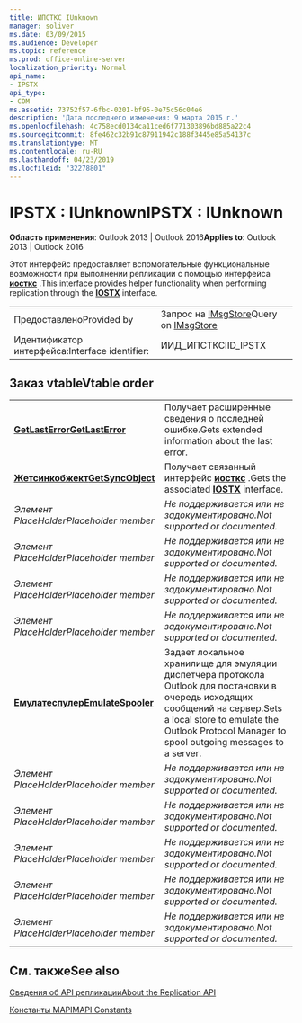 ```yaml
---
title: ИПСТКС IUnknown
manager: soliver
ms.date: 03/09/2015
ms.audience: Developer
ms.topic: reference
ms.prod: office-online-server
localization_priority: Normal
api_name:
- IPSTX
api_type:
- COM
ms.assetid: 73752f57-6fbc-0201-bf95-0e75c56c04e6
description: 'Дата последнего изменения: 9 марта 2015 г.'
ms.openlocfilehash: 4c758ecd0134ca11ced6f771303896bd885a22c4
ms.sourcegitcommit: 8fe462c32b91c87911942c188f3445e85a54137c
ms.translationtype: MT
ms.contentlocale: ru-RU
ms.lasthandoff: 04/23/2019
ms.locfileid: "32278801"
---
```

# <a name="ipstx--iunknown"></a><span data-ttu-id="9db65-103">IPSTX : IUnknown</span><span class="sxs-lookup"><span data-stu-id="9db65-103">IPSTX : IUnknown</span></span>

  
  
<span data-ttu-id="9db65-104">**Область применения**: Outlook 2013 | Outlook 2016</span><span class="sxs-lookup"><span data-stu-id="9db65-104">**Applies to**: Outlook 2013 | Outlook 2016</span></span> 
  
<span data-ttu-id="9db65-105">Этот интерфейс предоставляет вспомогательные функциональные возможности при выполнении репликации с помощью интерфейса **[иосткс](iostxiunknown.md)** .</span><span class="sxs-lookup"><span data-stu-id="9db65-105">This interface provides helper functionality when performing replication through the **[IOSTX](iostxiunknown.md)** interface.</span></span> 
  
|||
|:-----|:-----|
|<span data-ttu-id="9db65-106">Предоставлено</span><span class="sxs-lookup"><span data-stu-id="9db65-106">Provided by</span></span>  <br/> |<span data-ttu-id="9db65-107">Запрос на [IMsgStore](imsgstoreimapiprop.md)</span><span class="sxs-lookup"><span data-stu-id="9db65-107">Query on [IMsgStore](imsgstoreimapiprop.md)</span></span> <br/> |
|<span data-ttu-id="9db65-108">Идентификатор интерфейса:</span><span class="sxs-lookup"><span data-stu-id="9db65-108">Interface identifier:</span></span>  <br/> |<span data-ttu-id="9db65-109">ИИД_ИПСТКС</span><span class="sxs-lookup"><span data-stu-id="9db65-109">IID_IPSTX</span></span>  <br/> |
   
## <a name="vtable-order"></a><span data-ttu-id="9db65-110">Заказ vtable</span><span class="sxs-lookup"><span data-stu-id="9db65-110">Vtable order</span></span>

|||
|:-----|:-----|
|<span data-ttu-id="9db65-111">**[GetLastError](ipstx-getlasterror.md)**</span><span class="sxs-lookup"><span data-stu-id="9db65-111">**[GetLastError](ipstx-getlasterror.md)**</span></span> <br/> |<span data-ttu-id="9db65-112">Получает расширенные сведения о последней ошибке.</span><span class="sxs-lookup"><span data-stu-id="9db65-112">Gets extended information about the last error.</span></span>  <br/> |
|<span data-ttu-id="9db65-113">**[Жетсинкобжект](ipstx-getsyncobject.md)**</span><span class="sxs-lookup"><span data-stu-id="9db65-113">**[GetSyncObject](ipstx-getsyncobject.md)**</span></span> <br/> |<span data-ttu-id="9db65-114">Получает связанный интерфейс **[иосткс](iostxiunknown.md)** .</span><span class="sxs-lookup"><span data-stu-id="9db65-114">Gets the associated **[IOSTX](iostxiunknown.md)** interface.</span></span>  <br/> |
| <span data-ttu-id="9db65-115">*Элемент PlaceHolder*</span><span class="sxs-lookup"><span data-stu-id="9db65-115">*Placeholder member*</span></span>  <br/> | <span data-ttu-id="9db65-116">*Не поддерживается или не задокументировано.*</span><span class="sxs-lookup"><span data-stu-id="9db65-116">*Not supported or documented.*</span></span>  <br/> |
| <span data-ttu-id="9db65-117">*Элемент PlaceHolder*</span><span class="sxs-lookup"><span data-stu-id="9db65-117">*Placeholder member*</span></span>  <br/> | <span data-ttu-id="9db65-118">*Не поддерживается или не задокументировано.*</span><span class="sxs-lookup"><span data-stu-id="9db65-118">*Not supported or documented.*</span></span>  <br/> |
| <span data-ttu-id="9db65-119">*Элемент PlaceHolder*</span><span class="sxs-lookup"><span data-stu-id="9db65-119">*Placeholder member*</span></span>  <br/> | <span data-ttu-id="9db65-120">*Не поддерживается или не задокументировано.*</span><span class="sxs-lookup"><span data-stu-id="9db65-120">*Not supported or documented.*</span></span>  <br/> |
| <span data-ttu-id="9db65-121">*Элемент PlaceHolder*</span><span class="sxs-lookup"><span data-stu-id="9db65-121">*Placeholder member*</span></span>  <br/> | <span data-ttu-id="9db65-122">*Не поддерживается или не задокументировано.*</span><span class="sxs-lookup"><span data-stu-id="9db65-122">*Not supported or documented.*</span></span>  <br/> |
|<span data-ttu-id="9db65-123">**[Емулатеспулер](ipstx-emulatespooler.md)**</span><span class="sxs-lookup"><span data-stu-id="9db65-123">**[EmulateSpooler](ipstx-emulatespooler.md)**</span></span> <br/> |<span data-ttu-id="9db65-124">Задает локальное хранилище для эмуляции диспетчера протокола Outlook для постановки в очередь исходящих сообщений на сервер.</span><span class="sxs-lookup"><span data-stu-id="9db65-124">Sets a local store to emulate the Outlook Protocol Manager to spool outgoing messages to a server.</span></span>  <br/> |
| <span data-ttu-id="9db65-125">*Элемент PlaceHolder*</span><span class="sxs-lookup"><span data-stu-id="9db65-125">*Placeholder member*</span></span>  <br/> | <span data-ttu-id="9db65-126">*Не поддерживается или не задокументировано.*</span><span class="sxs-lookup"><span data-stu-id="9db65-126">*Not supported or documented.*</span></span>  <br/> |
| <span data-ttu-id="9db65-127">*Элемент PlaceHolder*</span><span class="sxs-lookup"><span data-stu-id="9db65-127">*Placeholder member*</span></span>  <br/> | <span data-ttu-id="9db65-128">*Не поддерживается или не задокументировано.*</span><span class="sxs-lookup"><span data-stu-id="9db65-128">*Not supported or documented.*</span></span>  <br/> |
| <span data-ttu-id="9db65-129">*Элемент PlaceHolder*</span><span class="sxs-lookup"><span data-stu-id="9db65-129">*Placeholder member*</span></span>  <br/> | <span data-ttu-id="9db65-130">*Не поддерживается или не задокументировано.*</span><span class="sxs-lookup"><span data-stu-id="9db65-130">*Not supported or documented.*</span></span>  <br/> |
| <span data-ttu-id="9db65-131">*Элемент PlaceHolder*</span><span class="sxs-lookup"><span data-stu-id="9db65-131">*Placeholder member*</span></span>  <br/> | <span data-ttu-id="9db65-132">*Не поддерживается или не задокументировано.*</span><span class="sxs-lookup"><span data-stu-id="9db65-132">*Not supported or documented.*</span></span>  <br/> |
| <span data-ttu-id="9db65-133">*Элемент PlaceHolder*</span><span class="sxs-lookup"><span data-stu-id="9db65-133">*Placeholder member*</span></span>  <br/> | <span data-ttu-id="9db65-134">*Не поддерживается или не задокументировано.*</span><span class="sxs-lookup"><span data-stu-id="9db65-134">*Not supported or documented.*</span></span>  <br/> |
   
## <a name="see-also"></a><span data-ttu-id="9db65-135">См. также</span><span class="sxs-lookup"><span data-stu-id="9db65-135">See also</span></span>



[<span data-ttu-id="9db65-136">Сведения об API репликации</span><span class="sxs-lookup"><span data-stu-id="9db65-136">About the Replication API</span></span>](about-the-replication-api.md)
  
[<span data-ttu-id="9db65-137">Константы MAPI</span><span class="sxs-lookup"><span data-stu-id="9db65-137">MAPI Constants</span></span>](mapi-constants.md)


